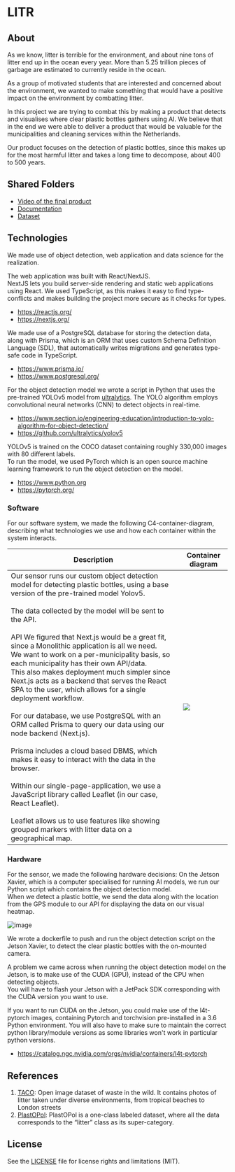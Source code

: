 # LITR

## About

As we know, litter is terrible for the environment, and about nine tons of litter end up in the ocean every year. More than 5.25 trillion pieces of garbage are estimated to currently reside in the ocean.

As a group of motivated students that are interested and concerned about the environment, we wanted to make something that would have a positive impact on the environment by combatting litter.

In this project we are trying to combat this by making a product that detects and visualises where clear plastic bottles gathers using AI. We believe that in the end we were able to deliver a product that would be valuable for the municipalities and cleaning services within the Netherlands.

Our product focuses on the detection of plastic bottles, since this makes up for the most harmful litter and takes a long time to decompose, about 400 to 500 years.

## Shared Folders
- [Video of the final product](https://drive.google.com/drive/folders/1AE9gQe00VmUOt-cTsj99FegoZDUd5Omj?usp=sharing)
- [Documentation](https://drive.google.com/drive/folders/13Hvu0HvZMFe8924iIHaNt1IoE8Jhh-DD?usp=sharing) 
- [Dataset](https://drive.google.com/drive/folders/10EfykFGg2A3XUdsAD8U7QPi4LKihlV8W?usp=sharing)

## Technologies
We made use of object detection, web application and data science for the realization. <br>

The web application was built with React/NextJS. <br> NextJS lets you build server-side rendering and static web applications using React. We used TypeScript, as this makes it easy to find type-conflicts and makes building the project more secure as it checks for types.<br>
- https://reactjs.org/
- https://nextjs.org/

We made use of a PostgreSQL database for storing the detection data, along with Prisma, which is an ORM that uses custom Schema Definition Language (SDL), that automatically writes migrations and generates type-safe code in TypeScript.<br>
- https://www.prisma.io/
- https://www.postgresql.org/

For the object detection model we wrote a script in Python that uses the pre-trained YOLOv5 model from [ultralytics](https://github.com/ultralytics/yolov5). The YOLO algorithm employs convolutional neural networks (CNN) to detect objects in real-time. <br>
- https://www.section.io/engineering-education/introduction-to-yolo-algorithm-for-object-detection/
- https://github.com/ultralytics/yolov5 <br>

YOLOv5 is trained on the COCO dataset containing roughly 330,000 images with 80 different labels. <br>
To run the model, we used PyTorch which is an open source machine learning framework to run the object detection on the model. <br>
- https://www.python.org
- https://pytorch.org/

### Software
For our software system, we made the following C4-container-diagram, describing what technologies we use and how each container within the system
interacts. <br>

<table>
  <thead>
    <tr>
      <th>Description</th>
      <th>Container diagram</th>
    </tr>
  </thead>
  <tbody>
    <tr>
    <td>
    Our sensor runs our custom object detection model for detecting plastic bottles, using a base version of the pre-trained model Yolov5. <br><br>
    The data collected by the model will be sent to the API.<br><br>
    API We figured that Next.js would be a great fit, since a Monolithic application is all we need. <br>
    We want to work on a per-municipality basis, so each municipality has their own API/data. <br>
    This also makes deployment much simpler since Next.js acts as a backend that serves the React SPA to the user, which allows for a single deployment workflow. <br><br>
    For our database, we use PostgreSQL with an ORM called Prisma to query our data using our node backend (Next.js). <br><br>
    Prisma includes a cloud based DBMS, which makes it easy to interact with the data in the browser. <br><br>
    Within our single-page-application, we use a JavaScript library called Leaflet (in our case, React Leaflet). <br><br>
    Leaflet allows us to use features like showing grouped markers with litter data on a geographical map. <br>
    </td>
    <td><img src="https://user-images.githubusercontent.com/48807736/175287274-602f7094-67cb-498c-a616-2bf37d210eb9.png"></img></td>
  </tr>
 </tbody>
</table> 



### Hardware
For the sensor, we made the following hardware decisions:
On the Jetson Xavier, which is a computer specialised for running AI models, we run our Python script which contains the object detection model. <br>
When we detect a plastic bottle, we send the data along with the location from the GPS module to our API for displaying the data on our visual heatmap. <br>

![image](https://user-images.githubusercontent.com/48807736/175286686-3c3be4b3-c7f3-48ac-8896-f3fbc425d111.png)

We wrote a dockerfile to push and run the object detection script on the Jetson Xavier, to detect the clear plastic bottles with the on-mounted camera. <br>

A problem we came across when running the object detection model on the Jetson, is to make use of the CUDA (GPU), instead of the CPU when detecting objects.<br> 
You will have to flash your Jetson with a JetPack SDK corresponding with the CUDA version you want to use.<br>

If you want to run CUDA on the Jetson, you could make use of the l4t-pytorch images, containing Pytorch and torchvision pre-installed in a 3.6 Python environment. You will also have to make sure to maintain the correct python library/module versions as some libraries won't work in particular python versions.<br>
- https://catalog.ngc.nvidia.com/orgs/nvidia/containers/l4t-pytorch


## References

1. [TACO](http://tacodataset.org/): Open image dataset of waste in the wild. It contains photos of litter taken under diverse environments, from tropical beaches to London streets
2. [PlastOPol](https://zenodo.org/record/5829156#.YrRJ2exBzmE): PlastOPol is a one-class labeled dataset, where all the data corresponds to the “litter” class as its super-category.

## License

See the [LICENSE](LICENSE.md) file for license rights and limitations (MIT).
